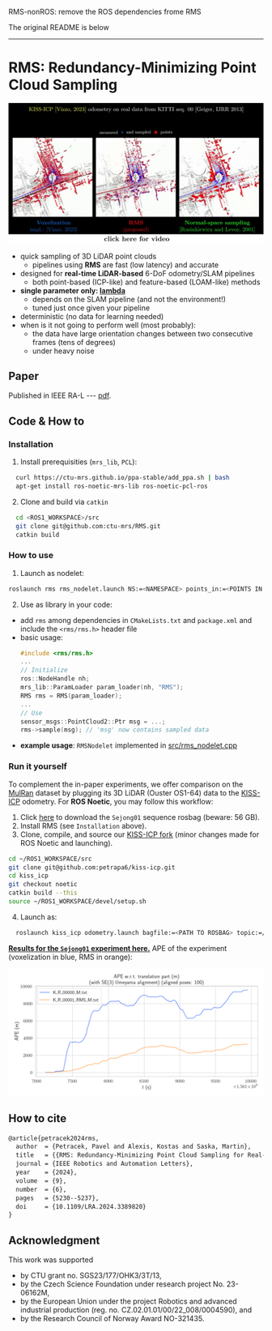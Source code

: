 RMS-nonROS: remove the ROS dependencies frome RMS

The original README is below
***
# RMS: Redundancy-Minimizing Point Cloud Sampling

[![RMS](./fig/snapshot.jpg)](https://www.youtube.com/watch?v=Y9ZlRrX1UBY)

  * quick sampling of 3D LiDAR point clouds
    * pipelines using **RMS** are fast (low latency) and accurate
  * designed for **real-time LiDAR-based** 6-DoF odometry/SLAM pipelines
    * both point-based (ICP-like) and feature-based (LOAM-like) methods 
  * **single parameter only: [lambda](https://github.com/ctu-mrs/RMS/blob/master/config/default.yaml)**
    * depends on the SLAM pipeline (and not the environment!)
    * tuned just once given your pipeline
  * deterministic (no data for learning needed) 
  * when is it not going to perform well (most probably):
    * the data have large orientation changes between two consecutive frames (tens of degrees)
    * under heavy noise

## Paper
Published in IEEE RA-L --- [pdf](https://arxiv.org/pdf/2312.07337.pdf).

## Code & How to

### Installation
1) Install prerequisities (`mrs_lib`, `PCL`):
```bash
  curl https://ctu-mrs.github.io/ppa-stable/add_ppa.sh | bash
  apt-get install ros-noetic-mrs-lib ros-noetic-pcl-ros
```
2) Clone and build via `catkin`
```bash
  cd <ROS1_WORKSPACE>/src
  git clone git@github.com:ctu-mrs/RMS.git
  catkin build
```

### How to use
1) Launch as nodelet:
```bash
roslaunch rms rms_nodelet.launch NS:=<NAMESPACE> points_in:=<POINTS IN TOPIC> points_out:=<POINTS OUT TOPIC>
```
2) Use as library in your code:
  - add `rms` among dependencies in `CMakeLists.txt` and `package.xml` and include the `<rms/rms.h>` header file
  - basic usage:
    ```cpp
    #include <rms/rms.h>
    ...
    // Initialize
    ros::NodeHandle nh;
    mrs_lib::ParamLoader param_loader(nh, "RMS");
    RMS rms = RMS(param_loader);
    ...
    // Use
    sensor_msgs::PointCloud2::Ptr msg = ...;
    rms->sample(msg); // 'msg' now contains sampled data
    ```
  - **example usage**: `RMSNodelet` implemented in [src/rms_nodelet.cpp](https://github.com/ctu-mrs/RMS/blob/master/src/rms_nodelet.cpp)

### Run it yourself
To complement the in-paper experiments, we offer comparison on the [MulRan](https://sites.google.com/view/mulran-pr/dataset) dataset by plugging its 3D LiDAR (Ouster OS1-64) data to the [KISS-ICP](https://github.com/PRBonn/kiss-icp) odometry.
For **ROS Noetic**, you may follow this workflow:

1) Click [here](https://nasmrs.felk.cvut.cz/index.php/s/HTafD4V175CLkiK/download) to download the `Sejong01` sequence rosbag (beware: 56 GB).
2) Install RMS (see `Installation` above).
3) Clone, compile, and source our [KISS-ICP fork](https://github.com/petrapa6/kiss-icp) (minor changes made for ROS Noetic and launching).
```bash
cd ~/ROS1_WORKSPACE/src
git clone git@github.com:petrapa6/kiss-icp.git
cd kiss_icp
git checkout noetic
catkin build --this
source ~/ROS1_WORKSPACE/devel/setup.sh
```
4) Launch as:
```bash
  roslaunch kiss_icp odometry.launch bagfile:=<PATH TO ROSBAG> topic:=/mulran/velo/pointclouds use_RMS:=[true | false]
```

[**Results for the `Sejong01` experiment here.**](https://github.com/ctu-mrs/RMS/blob/master/example/sejong01.md)
APE of the experiment (voxelization in blue, RMS in orange):

![ape rms](./example/fig/APE_comparison.png)

## How to cite
```tex
@article{petracek2024rms,
  author  = {Petracek, Pavel and Alexis, Kostas and Saska, Martin},
  title   = {{RMS: Redundancy-Minimizing Point Cloud Sampling for Real-Time Pose Estimation}},
  journal = {IEEE Robotics and Automation Letters},
  year    = {2024},
  volume  = {9},
  number  = {6},
  pages   = {5230--5237},
  doi     = {10.1109/LRA.2024.3389820}
}
```

## Acknowledgment
This work was supported
- by CTU grant no. SGS23/177/OHK3/3T/13,
- by the Czech Science Foundation under research project No. 23-06162M,
- by the European Union under the project Robotics and advanced industrial production (reg. no. CZ.02.01.01/00/22_008/0004590), and
- by the Research Council of Norway Award NO-321435.
